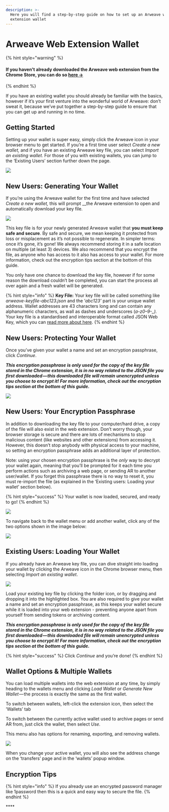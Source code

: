 ```yaml
---
description: >-
  Here you will find a step-by-step guide on how to set up an Arweave web
  extension wallet
---
```


# Arweave Web Extension Wallet

{% hint style="warning" %}
#### If you haven't already downloaded the Arweave web extension from the Chrome Store, you can do so [here -&gt;](https://chrome.google.com/webstore/detail/arweave/iplppiggblloelhoglpmkmbinggcaaoc)
{% endhint %}

If you have an existing wallet you should already be familiar with the basics, however if it’s your first venture into the wonderful world of Arweave: don’t sweat it, because we’ve put together a step-by-step guide to ensure that you can get up and running in no time.

## Getting Started 

Setting up your wallet is super easy, simply click the Arweave icon in your browser menu to get started. If you’re a first time user select _Create a new wallet,_ and if you have an existing Arweave key file, you can select _Import an existing wallet._ For those of you with existing wallets, you can jump to the ‘Existing Users’ section further down the page.

![](../.gitbook/assets/web-wallet-1.png)

## **New Users: Generating Your Wallet**

If you’re using the Arweave wallet for the first time and have selected _Create a new wallet,_ this will prompt __the Arweave extension to open and automatically download your key file.

![](../.gitbook/assets/wallet-2.png)

This key file is for your newly generated Arweave wallet that **you must keep safe and secure**. By safe and secure, we mean keeping it protected from loss or misplacement as it’s not possible to regenerate. In simpler terms: once it’s gone, it’s gone! We always recommend storing it in a safe location on multiple \(at least 3\) devices. We also recommend that you encrypt the file, as anyone who has access to it also has access to your wallet. For more information, check out the encryption tips section at the bottom of this guide.

You only have one chance to download the key file, however if for some reason the download couldn’t be completed, you can start the process all over again and a fresh wallet will be generated.

{% hint style="info" %}
**Key File:** Your key file will be called something like _arweave-keyfile-abc123.json_ and the ‘_abc123’_ part is your unique wallet address. Wallet addresses are 43 characters long and can contain any alphanumeric characters, as wall as dashes and underscores \(_a-z0–9-\_\)._ Your key file is a standardised and interoperable format called JSON Web Key, which you can [read more about here](https://tools.ietf.org/html/rfc7517).
{% endhint %}

## **New Users: Protecting Your Wallet**

Once you’ve given your wallet a name and set an encryption passphrase, click _Continue_.

_**This encryption passphrase is only used for the copy of the key file stored in the Chrome extension, it is in no way related to the JSON file you first downloaded — this downloaded file will remain unencrypted unless you choose to encrypt it! For more information, check out the encryption tips section at the bottom of this guide.**_

![](../.gitbook/assets/wallet-3.png)

## **New Users: Your Encryption Passphrase**

In addition to downloading the key file to your computer/hard drive, a copy of the file will also exist in the web extension. Don’t worry though, your browser storage is secure and there are lots of mechanisms to stop malicious content \(like websites and other extensions\) from accessing it. However, this doesn’t stop anybody with physical access to your machine, so setting an encryption passphrase adds an additional layer of protection.

Note: using your chosen encryption passphrase is the _only_ way to decrypt your wallet again, meaning that you’ll be prompted for it each time you perform actions such as archiving a web page, or sending AR to another user/wallet. If you forget this passphrase there is no way to reset it, you must re-import the file \(as explained in the ‘Existing users: Loading your wallet’ section below\).

{% hint style="success" %}
Your wallet is now loaded, secured, and ready to go! 
{% endhint %}

![](../.gitbook/assets/wallet-4.png)

To navigate back to the wallet menu or add another wallet, click any of the two options shown in the image below:

![](../.gitbook/assets/wallet-5.png)

## **Existing Users: Loading Your Wallet**

If you already have an Arweave key file, you can dive straight into loading your wallet by clicking the Arweave icon in the Chrome browser menu, then selecting _Import an existing wallet_.

![](../.gitbook/assets/wallet-6.png)

Load your existing key file by clicking the folder icon, or by dragging and dropping it into the highlighted box. You are also required to give your wallet a name and set an encryption passphrase, as this keeps your wallet secure while it is loaded into your web extension - preventing anyone apart from yourself from sending tokens or archiving content.

_**This encryption passphrase is only used for the copy of the key file stored in the Chrome extension, it is in no way related to the JSON file you first downloaded — this downloaded file will remain unencrypted unless you choose to encrypt it! For more information, check out the encryption tips section at the bottom of this guide.**_

{% hint style="success" %}
Click _Continue_ and you’re done! 
{% endhint %}

## **Wallet Options & Multiple Wallets**

You can load multiple wallets into the web extension at any time, by simply heading to the wallets menu and clicking _Load Wallet_ or _Generate New Wallet_ — the process is exactly the same as the first wallet.

To switch between wallets, left-click the extension icon, then select the ‘Wallets’ tab

To switch between the currently active wallet used to archive pages or send AR from, just click the wallet, then select _Use._

This menu also has options for renaming, exporting, and removing wallets.

![](../.gitbook/assets/wallet-7.png)

When you change your active wallet, you will also see the address change on the ‘transfers’ page and in the ‘wallets’ popup window.

## Encryption Tips

{% hint style="info" %}
If you already use an encrypted password manager like 1password then this is a quick and easy way to secure the file.
{% endhint %}

\*\*\*\*



